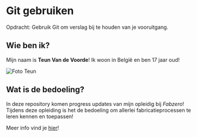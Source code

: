 # Git gebruiken

Opdracht: Gebruik Git om verslag bij te houden van je vooruitgang.


## Wie ben ik?

Mijn naam is **Teun Van de Voorde**!
Ik woon in België en ben 17 jaar oud!

![Foto Teun](/foto1.jpg)

## Wat is de bedoeling?

In deze repository komen progress updates van mijn opleidig bij *Fabzero*!
Tijdens deze opleiding is het de bedoeling om allerlei fabricatieprocessen te leren kennen en toepassen!

Meer info vind je [hier](https://ingegnomakerspace.github.io/inclusievekets/services/FabZero/)!




